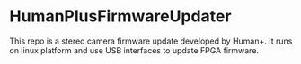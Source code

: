 # HumanPlusFirmwareUpdater
This repo is a stereo camera firmware update developed by Human+. It runs on linux platform and use USB interfaces to update FPGA firmware.
